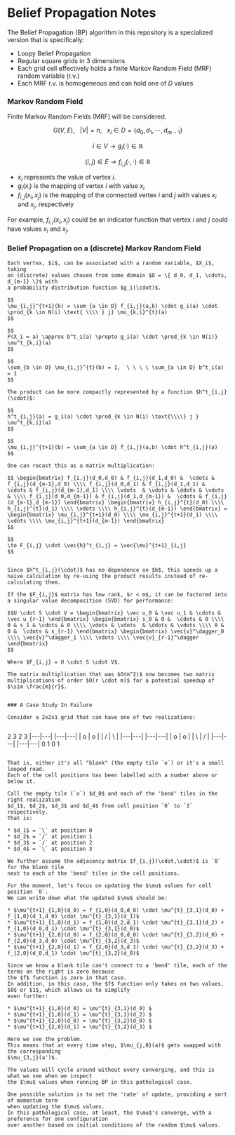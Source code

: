 Belief Propagation Notes
===


The Belief Propagation (BP) algorithm in this repository is a specialized version that is specifically:

* Loopy Belief Propagation
* Regular square grids in 3 dimensions
* Each grid cell effectively holds a finite Markov Random Field (MRF) random variable (r.v.)
* Each MRF r.v. is homogeneous and can hold one of $D$ values


### Markov Random Field

Finite Markov Random Fields (MRF) will be considered.

$$ G(V,E), \ \ \  |V| = n, \ \ \ x_i \in D = \{ d_0, d_1, \cdots, d_{m-1} \}  $$

$$
i \in V \to g_i(\cdot) \in \mathbb{R}
$$

$$
(i,j) \in E \to f_{i,j}( \cdot, \cdot ) \in \mathbb{R}
$$

* $x_i$ represents the value of vertex $i$.
* $g_i(x_i)$ is the mapping of vertex $i$ with value $x_i$
* $f_{i,j}(x_i,x_j)$ is the mapping of the connected vertex $i$ and $j$
  with values $x_i$ and $x_j$, respectively

For example, $f_{i,j}(x_i,x_j)$ could be an indicator function that
vertex $i$ and $j$ could have values $x_i$ and $x_j$.

### Belief Propagation on a (discrete) Markov Random Field

```
Each vertex, $i$, can be associated with a random variable, $X_i$, taking
on (discrete) values chosen from some domain $D = \{ d_0, d_1, \cdots, d_{m-1} \}$ with
a probability distribution function $g_i(\cdot)$.

$$
\mu_{i,j}^{t+1}(b) = \sum_{a \in D} f_{i,j}(a,b) \cdot g_i(a) \cdot \prod_{k \in N(i) \text{ \\\\ } j} \mu_{k,i}^{t}(a)
$$

$$
P(X_i = a) \approx b^t_i(a) \propto g_i(a) \cdot \prod_{k \in N(i)} \mu^t_{k,i}(a)
$$

$$
\sum_{b \in D} \mu_{i,j}^{t}(b) = 1,  \ \ \ \ \sum_{a \in D} b^t_i(a) = 1
$$

The product can be more compactly represented by a function $h^t_{i,j}(\cdot)$:

$$
h^t_{i,j}(a) = g_i(a) \cdot \prod_{k \in N(i) \text{\\\\} j } \mu^t_{k,i}(a)
$$

$$
\mu_{i,j}^{t+1}(b) = \sum_{a \in D} f_{i,j}(a,b) \cdot h^t_{i,j}(a)
$$

One can recast this as a matrix multiplication:

$$ \begin{bmatrix} f_{i,j}(d_0,d_0) & f_{i,j}(d_1,d_0) &  \cdots & f_{i,j}(d_{m-1},d_0) \\\\ f_{i,j}(d_0,d_1) & f_{i,j}(d_1,d_1) &  \cdots & f_{i,j}(d_{m-1},d_1) \\\\ \vdots  & \vdots & \ddots & \vdots & \\\\ f_{i,j}(d_0,d_{m-1}) & f_{i,j}(d_1,d_{m-1}) &  \cdots & f_{i,j}(d_{m-1},d_{m-1}) \end{bmatrix} \begin{bmatrix} h_{i,j}^{t}(d_0) \\\\ h_{i,j}^{t}(d_1) \\\\ \vdots \\\\ h_{i,j}^{t}(d_{m-1}) \end{bmatrix} = \begin{bmatrix} \mu_{i,j}^{t+1}(d_0) \\\\ \mu_{i,j}^{t+1}(d_1) \\\\ \vdots \\\\ \mu_{i,j}^{t+1}(d_{m-1}) \end{bmatrix}
$$

$$
\to F_{i,j} \cdot \vec{h}^t_{i,j} = \vec{\mu}^{t+1}_{i,j}
$$


Since $h^t_{i,j}(\cdot)$ has no dependence on $b$, this speeds up a naive calculation by re-using the product results instead of re-calculating them.

If the $F_{i,j}$ matrix has low rank, $r < m$, it can be factored into a singular value decomposition (SVD) for performance:

$$U \cdot S \cdot V = \begin{bmatrix} \vec u_0 & \vec u_1 & \cdots & \vec u_{r-1} \end{bmatrix} \begin{bmatrix} s_0 & 0 &  \cdots & 0 \\\\ 0 & s_1 & \cdots & 0 \\\\ \vdots & \vdots  & \ddots & \vdots \\\\ 0 & 0 &  \cdots & s_{r-1} \end{bmatrix} \begin{bmatrix} \vec{v}^\dagger_0 \\\\ \vec{v}^\dagger_1 \\\\ \vdots \\\\ \vec{v}_{r-1}^\dagger  \end{bmatrix}
$$

Where $F_{i,j} = U \cdot S \cdot V$.

The matrix multiplication that was $O(m^2)$ now becomes two matrix multiplications of order $O(r \cdot m)$ for a potential speedup of $\sim \frac{m}{r}$.


### A Case Study In Failure

Consider a 2x2x1 grid that can have one of two realizations:


```
 2   3       2   3
|---|---|   |---|---|
| o | o |   | / | \ |
|---|---|   |---|---|
| o | o |   | \ | / |
|---|---|   |---|---|
 0   1       0   1
```

That is, either it's all "blank" (the empty tile `o`) or it's a small
looped road.
Each of the cell positions has been labelled with a number above or below it.

Call the empty tile (`o`) $d_0$ and each of the 'bend' tiles in the right realization
$d_1$, $d_2$, $d_3$ and $d_4$ from cell position `0` to `3` respectively.
That is:

* $d_1$ = `\` at position 0
* $d_2$ = `/` at position 1
* $d_3$ = `/` at position 2
* $d_4$ = `\` at position 3

We further assume the adjacency matrix $f_{i,j}(\cdot,\cdot)$ is `0` for the blank tile
next to each of the 'bend' tiles in the cell positions.

For the moment, let's focus on updating the $\mu$ values for cell position `0`.
We can write down what the updated $\mu$ should be:

* $\mu^{t+1}_{1,0}(d_0) = f_{1,0}(d_0,d_0) \cdot \mu^{t}_{3,1}(d_0) + f_{1,0}(d_1,d_0) \cdot \mu^{t}_{3,1}(d_1)$
* $\mu^{t+1}_{1,0}(d_1) = f_{1,0}(d_2,d_1) \cdot \mu^{t}_{3,1}(d_2) + f_{1,0}(d_0,d_1) \cdot \mu^{t}_{3,1}(d_0)$
* $\mu^{t+1}_{2,0}(d_0) = f_{2,0}(d_0,d_0) \cdot \mu^{t}_{3,2}(d_0) + f_{2,0}(d_3,d_0) \cdot \mu^{t}_{3,2}(d_3)$
* $\mu^{t+1}_{2,0}(d_1) = f_{2,0}(d_3,d_1) \cdot \mu^{t}_{3,2}(d_3) + f_{2,0}(d_0,d_1) \cdot \mu^{t}_{3,2}(d_0)$

Since we know a blank tile can't connect to a 'bend' tile, each of the terms on the right is zero because
the $f$ function is zero in that case.
In addition, in this case, the $f$ function only takes on two values, $0$ or $1$, which allows us to simplify
even further:

* $\mu^{t+1}_{1,0}(d_0) = \mu^{t}_{3,1}(d_0) $
* $\mu^{t+1}_{1,0}(d_1) = \mu^{t}_{3,1}(d_2) $
* $\mu^{t+1}_{2,0}(d_0) = \mu^{t}_{3,2}(d_0) $
* $\mu^{t+1}_{2,0}(d_1) = \mu^{t}_{3,2}(d_3) $

Here we see the problem.
This means that at every time step, $\mu_{j,0}(a)$ gets swapped with the corresponding
$\mu_{3,j}(a')$.

The values will cycle around without every converging, and this is what we see when we inspect
the $\mu$ values when running BP in this pathological case.

One possible solution is to set the 'rate' of update, providing a sort of momentum term
when updating the $\mu$ values.
In this pathological case, at least, the $\mu$'s converge, with a preference for one configuration
over another based on initial conditions of the random $\mu$ values.



